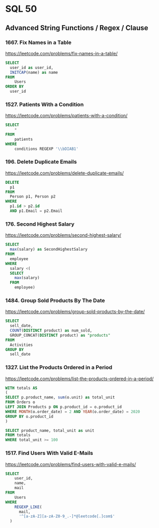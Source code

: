 # SQL 50

## Advanced String Functions / Regex / Clause

### 1667. Fix Names in a Table
https://leetcode.com/problems/fix-names-in-a-table/

```sql
SELECT 
  user_id as user_id, 
  INITCAP(name) as name
FROM 
    Users
ORDER BY 
  user_id
```

### 1527. Patients With a Condition
https://leetcode.com/problems/patients-with-a-condition/

```sql
SELECT 
    * 
FROM 
    patients
WHERE 
    conditions REGEXP '\\bDIAB1'
```

### 196. Delete Duplicate Emails
https://leetcode.com/problems/delete-duplicate-emails/

```sql
DELETE 
  p1 
FROM 
  Person p1, Person p2
WHERE 
  p1.id > p2.id 
  AND p1.Email = p2.Email
```

### 176. Second Highest Salary
https://leetcode.com/problems/second-highest-salary/

```sql
SELECT 
  max(salary) as SecondHighestSalary
FROM 
  employee
WHERE  
  salary <(
  SELECT 
    max(salary)
  FROM  
    employee)
```

### 1484. Group Sold Products By The Date
https://leetcode.com/problems/group-sold-products-by-the-date/

```sql
SELECT 
  sell_date, 
  COUNT(DISTINCT product) as num_sold, 
  GROUP_CONCAT(DISTINCT product) as "products"
FROM 
  Activities
GROUP BY 
  sell_date
```

### 1327. List the Products Ordered in a Period
https://leetcode.com/problems/list-the-products-ordered-in-a-period/

```sql
WITH totals AS 
(
SELECT p.product_name, sum(o.unit) as total_unit
FROM Orders o
LEFT JOIN Products p ON p.product_id = o.product_id
WHERE MONTH(o.order_date) = 2 AND YEAR(o.order_date) = 2020
GROUP BY o.product_id
)

SELECT product_name, total_unit as unit
FROM totals
WHERE total_unit >= 100
```

### 1517. Find Users With Valid E-Mails
https://leetcode.com/problems/find-users-with-valid-e-mails/

```sql
SELECT
    user_id,
    name,
    mail
FROM 
    Users 
WHERE 
    REGEXP_LIKE(
      mail, 
      '^[a-zA-Z][a-zA-Z0-9_.-]*@leetcode[.]com$'
  )
```
